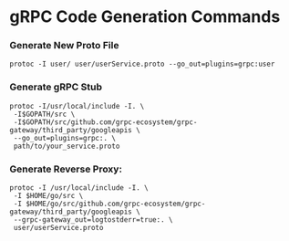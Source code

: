  # gRPC Code Generation Commands
 
 ### Generate New Proto File
 ``` 
 protoc -I user/ user/userService.proto --go_out=plugins=grpc:user
 ```

 ### Generate gRPC Stub
 ```
 protoc -I/usr/local/include -I. \
  -I$GOPATH/src \
  -I$GOPATH/src/github.com/grpc-ecosystem/grpc-gateway/third_party/googleapis \
  --go_out=plugins=grpc:. \
  path/to/your_service.proto
  ```

 ### Generate Reverse Proxy:  

``` 
protoc -I /usr/local/include -I. \
 -I $HOME/go/src \
 -I $HOME/go/src/github.com/grpc-ecosystem/grpc-gateway/third_party/googleapis \
 --grpc-gateway_out=logtostderr=true:. \
 user/userService.proto